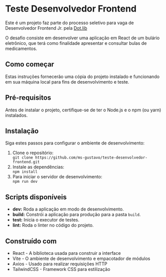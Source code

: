 <h1>Teste Desenvolvedor Frontend</h1>
  <p>Este é um projeto faz parte do processo seletivo para vaga de Desenvolvedor Frontend Jr. pela <a href="https://www.dotlib.com" target="_blank">Dot.lib</a></p>
  <p>O desafio consiste em desenvolver uma aplicação em React de um bulário eletrônico, que terá como finalidade apresentar e consultar bulas de medicamentos.</p>
    
  <h2>Como começar</h2>
    <p>Estas instruções fornecerão uma cópia do projeto instalado e funcionando em sua máquina local para fins de desenvolvimento e teste.</p>
        <h2>Pré-requisitos</h2>
    <p>Antes de instalar o projeto, certifique-se de ter o Node.js e o npm (ou yarn) instalados.</p>
    
   <h2>Instalação</h2>
    <p>Siga estes passos para configurar o ambiente de desenvolvimento:</p>
    <ol>
        <li>Clone o repositório:</li>
        <code>git clone https://github.com/ms-gustavo/teste-desenvolvedor-frontend.git</code>
        <li>Instale as dependências:</li>
        <code>npm install</code>
        <li>Para iniciar o servidor de desenvolvimento:</li>
        <code>npm run dev</code>
    </ol>
    
  <h2>Scripts disponíveis</h2>
    <ul>
        <li><strong>dev:</strong> Roda a aplicação em modo de desenvolvimento.</li>
        <li><strong>build:</strong> Constrói a aplicação para produção para a pasta <code>build</code>.</li>
        <li><strong>test:</strong> Inicia o executor de testes.</li>
        <li><strong>lint:</strong> Roda o linter no código do projeto.</li>
    </ul>
        <h2>Construído com</h2>
    <ul>
        <li>React - A biblioteca usada para construir a interface</li>
        <li>Vite - O ambiente de desenvolvimento e empacotador de módulos</li>
        <li>Axios - Usado para realizar requisições HTTP</li>
        <li>TailwindCSS - Framework CSS para estilização</li>
    </ul>
